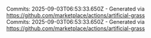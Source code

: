 Commits: 2025-09-03T06:53:33.650Z - Generated via https://github.com/marketplace/actions/artificial-grass
<br>
Commits: 2025-09-03T06:53:33.650Z - Generated via https://github.com/marketplace/actions/artificial-grass
<br>
